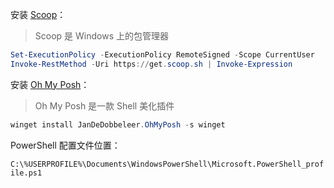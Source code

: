 安装 [Scoop](https://scoop.sh/)：

> Scoop 是 Windows 上的包管理器

```powershell
Set-ExecutionPolicy -ExecutionPolicy RemoteSigned -Scope CurrentUser
Invoke-RestMethod -Uri https://get.scoop.sh | Invoke-Expression
```

安装 [Oh My Posh](https://ohmyposh.dev/)：

> Oh My Posh 是一款 Shell 美化插件

```powershell
winget install JanDeDobbeleer.OhMyPosh -s winget
```

PowerShell 配置文件位置：

`C:\%USERPROFILE%\Documents\WindowsPowerShell\Microsoft.PowerShell_profile.ps1`